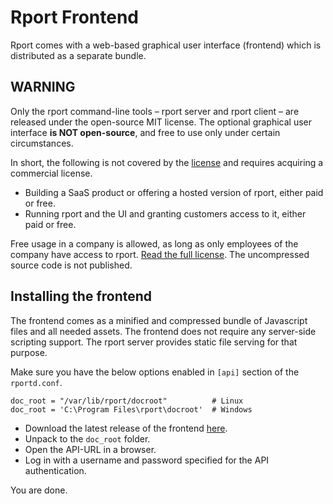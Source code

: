 # Rport Frontend
Rport comes with a web-based graphical user interface (frontend) which is distributed as a separate bundle.

## WARNING
Only the rport command-line tools – rport server and rport client – are released under the open-source MIT license. The optional graphical user interface **is NOT open-source**, and free to use only under certain circumstances.

In short, the following is not covered by the [license](https://downloads.rport.io/license.html) and requires acquiring a commercial license. 
* Building a SaaS product or offering a hosted version of rport, either paid or free.
* Running rport and the UI and granting customers access to it, either paid or free.

Free usage in a company is allowed, as long as only employees of the company have access to rport.  [Read the full license](https://downloads.rport.io/license.html).
The uncompressed source code is not published.

## Installing the frontend
The frontend comes as a minified and compressed bundle of Javascript files and all needed assets. The frontend does not require any server-side scripting support. The rport server provides static file serving for that purpose. 

Make sure you have the below options enabled in `[api]` section of the `rportd.conf`.

```
doc_root = "/var/lib/rport/docroot"          # Linux
doc_root = 'C:\Program Files\rport\docroot'  # Windows
```
* Download the latest release of the frontend [here](https://downloads.rport.io/).
* Unpack to the `doc_root` folder.
* Open the API-URL in a browser.
* Log in with a username and password specified for the API authentication.

You are done.
